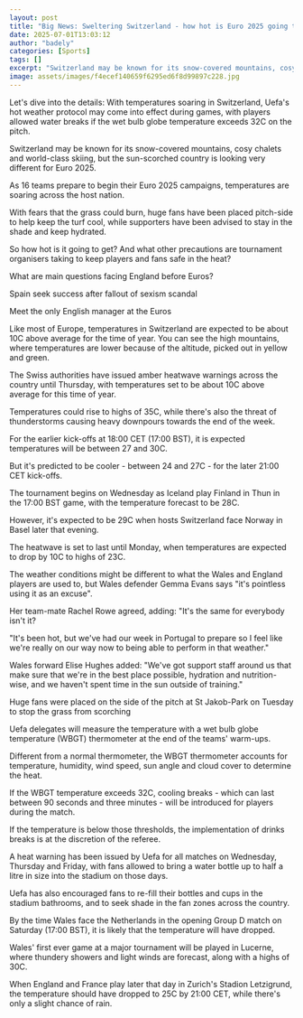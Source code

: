 ```yaml
---
layout: post
title: "Big News: Sweltering Switzerland - how hot is Euro 2025 going to be?"
date: 2025-07-01T13:03:12
author: "badely"
categories: [Sports]
tags: []
excerpt: "Switzerland may be known for its snow-covered mountains, cosy chalets and world-class skiing, but the sun-scorched country is looking very different f"
image: assets/images/f4ecef140659f6295ed6f8d99897c228.jpg
---
```


Let's dive into the details: With temperatures soaring in Switzerland, Uefa's hot weather protocol may come into effect during games, with players allowed water breaks if the wet bulb globe temperature exceeds 32C on the pitch.

Switzerland may be known for its snow-covered mountains, cosy chalets and world-class skiing, but the sun-scorched country is looking very different for Euro 2025.

As 16 teams prepare to begin their Euro 2025 campaigns, temperatures are soaring across the host nation.

With fears that the grass could burn, huge fans have been placed pitch-side to help keep the turf cool, while supporters have been advised to stay in the shade and keep hydrated.

So how hot is it going to get? And what other precautions are tournament organisers taking to keep players and fans safe in the heat?

What are main questions facing England before Euros?

Spain seek success after fallout of sexism scandal

Meet the only English manager at the Euros

Like most of Europe, temperatures in Switzerland are expected to be about 10C above average for the time of year. You can see the high mountains, where temperatures are lower because of the altitude, picked out in yellow and green.

The Swiss authorities have issued amber heatwave warnings across the country until Thursday, with temperatures set to be about 10C above average for this time of year.

Temperatures could rise to highs of 35C, while there's also the threat of thunderstorms causing heavy downpours towards the end of the week.

For the earlier kick-offs at 18:00 CET (17:00 BST), it is expected temperatures will be between 27 and 30C.

But it's predicted to be cooler - between 24 and 27C - for the later 21:00 CET kick-offs.

The tournament begins on Wednesday as Iceland play Finland in Thun in the 17:00 BST game, with the temperature forecast to be 28C.

However, it's expected to be 29C when hosts Switzerland face Norway in Basel later that evening.

The heatwave is set to last until Monday, when temperatures are expected to drop by 10C to highs of 23C. 

The weather conditions might be different to what the Wales and England players are used to, but Wales defender Gemma Evans says "it's pointless using it as an excuse".

Her team-mate Rachel Rowe agreed, adding: "It's the same for everybody isn't it?

"It's been hot, but we've had our week in Portugal to prepare so I feel like we're really on our way now to being able to perform in that weather."

Wales forward Elise Hughes added: "We've got support staff around us that make sure that we're in the best place possible, hydration and nutrition-wise, and we haven't spent time in the sun outside of training."

Huge fans were placed on the side of the pitch at St Jakob-Park on Tuesday to stop the grass from scorching

Uefa delegates will measure the temperature with a wet bulb globe temperature (WBGT) thermometer at the end of the teams' warm-ups.

Different from a normal thermometer, the WBGT thermometer accounts for temperature, humidity, wind speed, sun angle and cloud cover to determine the heat.

If the WBGT temperature exceeds 32C, cooling breaks - which can last between 90 seconds and three minutes - will be introduced for players during the match.

If the temperature is below those thresholds, the implementation of drinks breaks is at the discretion of the referee.

A heat warning has been issued by Uefa for all matches on Wednesday, Thursday and Friday, with fans allowed to bring a water bottle up to half a litre in size into the stadium on those days.

Uefa has also encouraged fans to re-fill their bottles and cups in the stadium bathrooms, and to seek shade in the fan zones across the country.

By the time Wales face the Netherlands in the opening Group D match on Saturday (17:00 BST), it is likely that the temperature will have dropped.

Wales' first ever game at a major tournament will be played in Lucerne, where thundery showers and light winds are forecast, along with a highs of 30C.

When England and France play later that day in Zurich's Stadion Letzigrund, the temperature should have dropped to 25C by 21:00 CET, while there's only a slight chance of rain.

